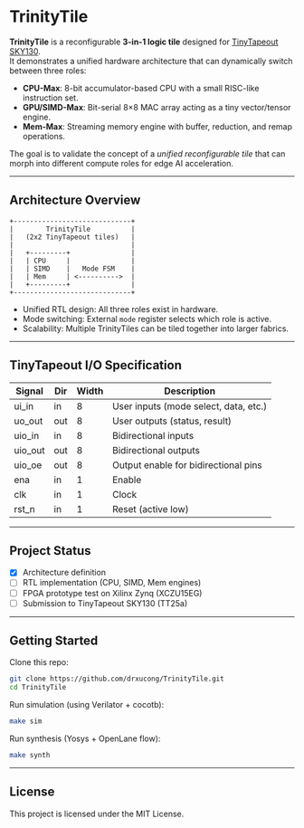 # TrinityTile

**TrinityTile** is a reconfigurable **3-in-1 logic tile** designed for [TinyTapeout SKY130](https://tinytapeout.com).  
It demonstrates a unified hardware architecture that can dynamically switch between three roles:

- **CPU-Max**: 8-bit accumulator-based CPU with a small RISC-like instruction set.  
- **GPU/SIMD-Max**: Bit-serial 8×8 MAC array acting as a tiny vector/tensor engine.  
- **Mem-Max**: Streaming memory engine with buffer, reduction, and remap operations.  

The goal is to validate the concept of a *unified reconfigurable tile* that can morph into different compute roles for edge AI acceleration.

---

## Architecture Overview

```
+-----------------------------+
|        TrinityTile          |
|   (2x2 TinyTapeout tiles)   |
|                             |
|   +---------+               |
|   | CPU     |               |
|   | SIMD    |   Mode FSM    |
|   | Mem     | <---------->  |
|   +---------+               |
+-----------------------------+
```

- Unified RTL design: All three roles exist in hardware.  
- Mode switching: External `mode` register selects which role is active.  
- Scalability: Multiple TrinityTiles can be tiled together into larger fabrics.  

---

## TinyTapeout I/O Specification

| Signal   | Dir | Width | Description                          |
|----------|-----|-------|--------------------------------------|
| ui_in    | in  | 8     | User inputs (mode select, data, etc.)|
| uo_out   | out | 8     | User outputs (status, result)        |
| uio_in   | in  | 8     | Bidirectional inputs                 |
| uio_out  | out | 8     | Bidirectional outputs                |
| uio_oe   | out | 8     | Output enable for bidirectional pins |
| ena      | in  | 1     | Enable                               |
| clk      | in  | 1     | Clock                                |
| rst_n    | in  | 1     | Reset (active low)                   |

---

## Project Status

- [x] Architecture definition  
- [ ] RTL implementation (CPU, SIMD, Mem engines)  
- [ ] FPGA prototype test on Xilinx Zynq (XCZU15EG)  
- [ ] Submission to TinyTapeout SKY130 (TT25a)  

---

## Getting Started

Clone this repo:
```bash
git clone https://github.com/drxucong/TrinityTile.git
cd TrinityTile
```

Run simulation (using Verilator + cocotb):
```bash
make sim
```

Run synthesis (Yosys + OpenLane flow):
```bash
make synth
```

---

## License

This project is licensed under the MIT License.
